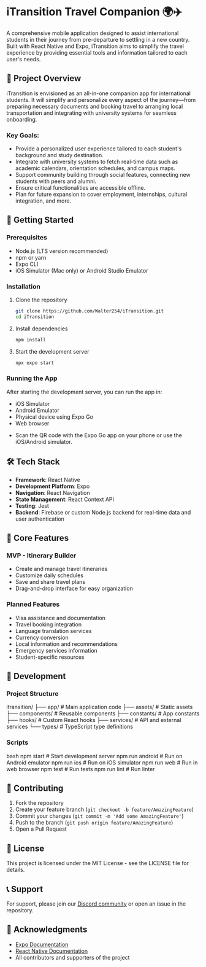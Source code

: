 # iTransition Travel Companion 🌍✈️

A comprehensive mobile application designed to assist international students in their journey from pre-departure to settling in a new country. Built with React Native and Expo, iTransition aims to simplify the travel experience by providing essential tools and information tailored to each user's needs.

## 🎯 Project Overview

iTransition is envisioned as an all-in-one companion app for international students. It will simplify and personalize every aspect of the journey—from preparing necessary documents and booking travel to arranging local transportation and integrating with university systems for seamless onboarding.

### Key Goals:
- Provide a personalized user experience tailored to each student's background and study destination.
- Integrate with university systems to fetch real-time data such as academic calendars, orientation schedules, and campus maps.
- Support community building through social features, connecting new students with peers and alumni.
- Ensure critical functionalities are accessible offline.
- Plan for future expansion to cover employment, internships, cultural integration, and more.

## 🚀 Getting Started

### Prerequisites
- Node.js (LTS version recommended)
- npm or yarn
- Expo CLI
- iOS Simulator (Mac only) or Android Studio Emulator

### Installation
1. Clone the repository
   ```bash
   git clone https://github.com/Walter254/iTransition.git
   cd iTransition
   ```

2. Install dependencies
   ```bash
   npm install
   ```

3. Start the development server
   ```bash
   npx expo start
   ```

### Running the App
After starting the development server, you can run the app in:
- iOS Simulator
- Android Emulator
- Physical device using Expo Go
- Web browser

* Scan the QR code with the Expo Go app on your phone or use the iOS/Android simulator.

## 🛠 Tech Stack
- **Framework**: React Native
- **Development Platform**: Expo
- **Navigation**: React Navigation
- **State Management**: React Context API
- **Testing**: Jest
- **Backend**: Firebase or custom Node.js backend for real-time data and user authentication

## 📱 Core Features

### MVP - Itinerary Builder
- Create and manage travel itineraries
- Customize daily schedules
- Save and share travel plans
- Drag-and-drop interface for easy organization

### Planned Features
- Visa assistance and documentation
- Travel booking integration
- Language translation services
- Currency conversion
- Local information and recommendations
- Emergency services information
- Student-specific resources

## 🔧 Development

### Project Structure
itransition/
├── app/ # Main application code
├── assets/ # Static assets
├── components/ # Reusable components
├── constants/ # App constants
├── hooks/ # Custom React hooks
├── services/ # API and external services
└── types/ # TypeScript type definitions

### Scripts
bash
npm start # Start development server
npm run android # Run on Android emulator
npm run ios # Run on iOS simulator
npm run web # Run in web browser
npm test # Run tests
npm run lint # Run linter

## 🤝 Contributing
1. Fork the repository
2. Create your feature branch (`git checkout -b feature/AmazingFeature`)
3. Commit your changes (`git commit -m 'Add some AmazingFeature'`)
4. Push to the branch (`git push origin feature/AmazingFeature`)
5. Open a Pull Request

## 📄 License
This project is licensed under the MIT License - see the LICENSE file for details.

## 📞 Support
For support, please join our [Discord community](https://chat.expo.dev) or open an issue in the repository.

## 🙏 Acknowledgments
- [Expo Documentation](https://docs.expo.dev/)
- [React Native Documentation](https://reactnative.dev/)
- All contributors and supporters of the project

